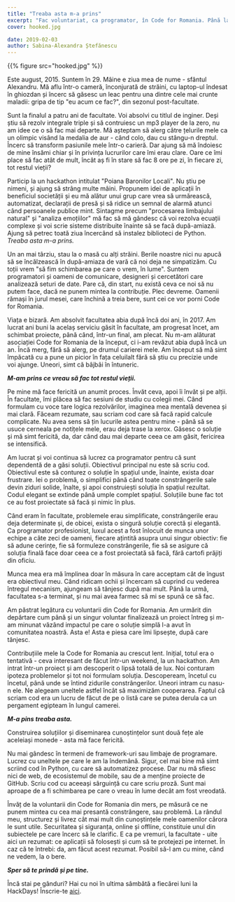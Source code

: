 ```yaml
---
title: "Treaba asta m-a prins"
excerpt: "Fac voluntariat, ca programator, în Code for Romania. Până la finalul articolului, o să vrei să faci și tu."
cover: hooked.jpg

date: 2019-02-03
author: Sabina-Alexandra Ștefănescu
---
```


{{% figure src="hooked.jpg" %}}

Este august, 2015. Suntem în 29. Mâine e ziua mea de nume - sfântul Alexandru. Mă aflu într-o cameră, înconjurată de străini, cu laptop-ul îndesat în ghiozdan și încerc să găsesc un leac pentru una dintre cele mai crunte maladii: gripa de tip "eu acum ce fac?", din sezonul post-facultate. 

Sunt la finalul a patru ani de facultate. Voi absolvi cu titlul de inginer. Deși știu să rezolv integrale triple și să contruiesc un mp3 player de la zero, nu am idee ce o să fac mai departe. Mă așteptam să alerg către țelurile mele ca un olimpic visând la medalia de aur - când colo, dau cu stângu-n dreptul. Încerc să transform pasiunile mele într-o carieră. Dar ajung să mă îndoiesc de mine însămi chiar și în privința lucrurilor care îmi erau clare. Oare ce îmi place să fac atât de mult, încât aș fi în stare să fac 8 ore pe zi, în fiecare zi, tot restul vieții?

Particip la un hackathon intitulat "Poiana Baronilor Locali". Nu știu pe nimeni, și ajung să strâng multe mâini. Propunem idei de aplicații în beneficiul societății și eu mă alătur unui grup care vrea să urmărească, automatizat, declarații de presă și să ridice un semnal de alarmă atunci când persoanele publice mint. Sintagme precum "procesarea limbajului natural" și "analiza emoțiilor" mă fac să mă gândesc că voi rezolva ecuații complexe și voi scrie sisteme distribuite înainte să se facă după-amiază. Ajung să petrec toată ziua încercând să instalez biblioteci de Python. *Treaba asta m-a prins.*

Un an mai târziu, stau la o masă cu alți străini. Berile noastre nici nu apucă să se încălzească în după-amiaza de vară că noi deja ne simpatizăm. Cu toții vrem "să fim schimbarea pe care o vrem, în lume". Suntem programatori și oameni de comunicare, designeri și cercetători care analizează seturi de date. Pare că, din start, nu există ceva ce noi să nu putem face, dacă ne punem mintea la contribuție. Plec devreme. Oamenii rămași în jurul mesei, care închină a treia bere, sunt cei ce vor porni Code for Romania.  

Viața e bizară. Am absolvit facultatea abia după încă doi ani, în 2017. Am lucrat ani buni la acelaș serviciu găsit în facultate, am progresat încet, am schimbat proiecte, până când, într-un final, am plecat. Nu m-am alăturat asociației Code for Romania de la început, ci i-am revăzut abia după încă un an. Încă merg, fără să alerg, pe drumul carierei mele. Am început să mă simt împăcată cu a pune un picior în fața celuilalt fără să știu cu precizie unde voi ajunge. Uneori, simt că bâjbâi în întuneric. 

**_M-am prins ce vreau să fac tot restul vieții._**

Pe mine mă face fericită un anumit proces. Învăt ceva, apoi îi învăt și pe alții. În facultate, îmi plăcea să fac sesiuni de studiu cu colegii mei. Când formulam cu voce tare logica rezolvărilor, imaginea mea mentală devenea și mai clară. Făceam rezumate, sau scriam cod care să facă rapid calcule complicate. Nu avea sens să țin lucurile astea pentru mine - până să se usuce cerneala pe notițele mele, erau deja trase la xerox. Găsesc o soluție și mă simt fericită, da, dar când dau mai departe ceea ce am găsit, fericirea se intensifică.  

Am lucrat și voi continua să lucrez ca programator pentru că sunt dependentă de a găsi soluții. Obiectivul principal nu este să scriu cod. Obiectivul este să conturez o soluție în spațiul unde, înainte, exista doar frustrare. Iei o problemă, o simplifici până când toate constrângerile sale devin ziduri solide, înalte, și apoi construiești soluția în spațiul rezultat. Codul elegant se extinde până umple complet spațiul. Soluțiile bune fac tot ce au fost proiectate să facă și nimic în plus. 

Când eram în facultate, problemele erau simplificate, constrângerile erau deja determinate și, de obicei, exista o singură soluție corectă și elegantă. Ca programator profesionist, luxul acest a fost înlocuit de munca unor echipe a câte zeci de oameni, fiecare ațintită asupra unui singur obiectiv: fie să adune cerințe, fie să formuleze constrângerile, fie să se asigure că soluția finală face doar ceea ce a fost proiectată să facă, fără cartofi prăjiți din oficiu. 

Munca mea era mă împlinea doar în măsura în care acceptam cât de îngust era obiectivul meu. Când ridicam ochii și încercam să cuprind cu vederea întregul mecanism, ajungeam să tânjesc după mai mult. Până la urmă, facultatea s-a terminat, și nu mai avea farmec să mi se spună ce să fac. 

Am păstrat legătura cu voluntarii din Code for Romania. Am urmărit din depărtare cum până și un singur voluntar finalizează un proiect întreg și m-am minunat văzând impactul pe care o soluție simplă l-a avut în comunitatea noastră. Asta e! Asta e piesa care îmi lipsește, după care tânjesc. 
 
Contribuțiile mele la Code for Romania au crescut lent. Inițial, totul era o tentativă - ceva interesant de făcut într-un weekend, la un hackathon. Am intrat într-un proiect și am descoperit o lipsă totală de lux. Noi conturam ipoteza problemelor și tot noi formulam soluția. Descopeream, încetul cu încetul, până unde se întind zidurile constrângerilor. Uneori intram cu nasu-n ele. Ne alegeam uneltele astfel încât să maximizăm cooperarea. Faptul că scriam cod era un lucru de făcut de pe o listă care se putea derula ca un pergament egipteam în lungul camerei. 

**_M-a pins treaba asta._**

Construirea soluțiilor și diseminarea cunoștințelor sunt două fețe ale aceleiași monede - asta mă face fericită. 

Nu mai gândesc în termeni de framework-uri sau limbaje de programare. Lucrez cu uneltele pe care le am la îndemână. Sigur, cel mai bine mă simt scriind cod în Python, cu care să automatizez procese. Dar nu mă sfiesc nici de web, de ecosistemul de mobile, sau de a menține proiecte de GitHub. Scriu cod cu aceeași sârguință cu care scriu proză. Sunt mai aproape de a fi schimbarea pe care o vreau în lume decât am fost vreodată. 

Învăț de la voluntarii din Code for Romania din mers, pe măsură ce ne punem mintea cu cea mai presantă constrângere, sau problemă. La rândul meu, structurez și livrez cât mai mult din cunoștințele mele oamenilor cărora le sunt utile. Securitatea și siguranța, online și offline, constituie unul din subiectele pe care încerc să le clarific. E ca pe vremuri, la facultate - uite aici un rezumat: ce aplicații să folosești și cum să te protejezi pe internet. În caz că te întrebi: da, am făcut acest rezumat. Posibil să-l am cu mine, când ne vedem, la o bere. 

**_Sper să te prindă și pe tine._**

Încă stai pe gânduri? Hai cu noi în ultima sâmbătă a fiecărei luni la HackDays! Înscrie-te [aici](https://tfsg.code4.ro/hackday/).
